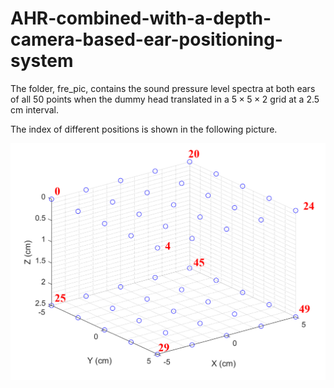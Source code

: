 # AHR-combined-with-a-depth-camera-based-ear-positioning-system

The folder, fre_pic, contains the sound pressure level spectra at both ears of all 50 points when the dummy head translated in a $5 \times 5 \times 2$ grid at a 2.5 cm interval. 

The index of different positions is shown in the following picture.

![image](https://github.com/taro-liu/AHR-combined-with-a-depth-camera-based-ear-positioning-system/blob/main/idx.png)
